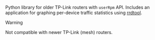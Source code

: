 Python library for older TP-Link routers with `userRpm` API.
Includes an application for graphing per-device traffic statistics using [rrdtool].

[rrdtool]: http://oss.oetiker.ch/rrdtool/

> [!WARNING]
> Not compatible with newer TP-Link (mesh) routers.
